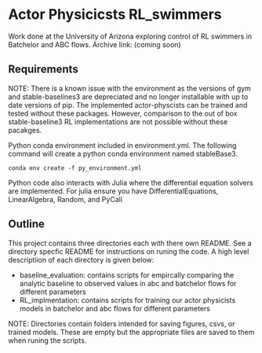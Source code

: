 # Actor Physicicsts RL_swimmers
Work done at the University of Arizona exploring control of RL swimmers in Batchelor and ABC flows. Archive link: (coming soon)

## Requirements
NOTE: There is a known issue with the environment as the versions of gym and stable-baselines3 are depreciated and no longer installable with up to date versions of pip. The implemented actor-physcists can be trained and tested without these packages. However, comparison to the out of box stable-baseline3 RL implementations are not possible without these pacakges.

Python conda environment included in environment.yml. The following command will create a python conda environment named stableBase3.

```
conda env create -f py_environment.yml
```

Python code also interacts with Julia where the differential equation solvers are implemented. For julia ensure you have DifferentialEquations, LinearAlgebra, Random, and PyCall

## Outline
This project contains three directories each with there own README. See a directory specfic README for instructions on runing the code. A high level descriptiion of each directory is given below:

- baseline_evaluation: contains scripts for empircally comparing the analytic baseline to observed values in abc and batchelor flows for different parameters
- RL_implmentation: contains scripts for training our actor physicists models in batchelor and abc flows for different parameters


NOTE: Directories contain folders intended for saving figures, csvs, or trained models. These are empty but the appropriate files are saved to them when runing the scripts.
